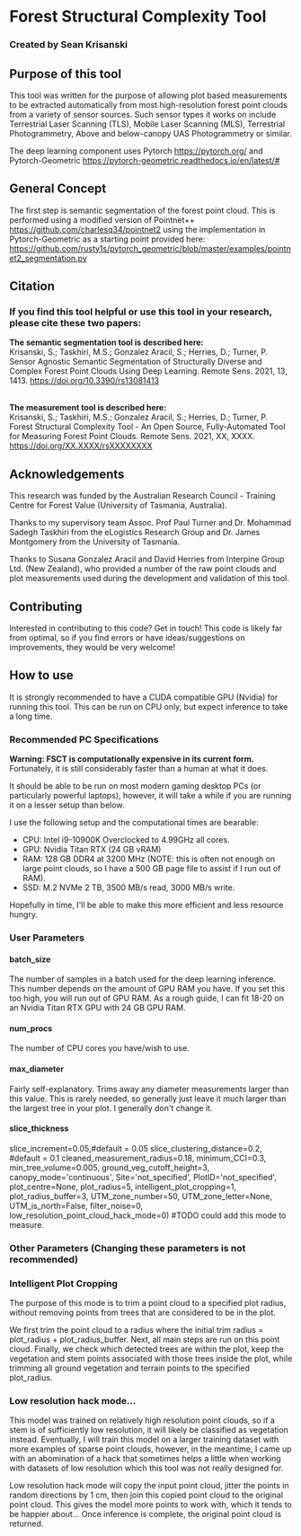 # Forest Structural Complexity Tool
### Created by Sean Krisanski
## Purpose of this tool

This tool was written for the purpose of allowing plot based measurements to be extracted automatically from most
high-resolution forest point clouds from a variety of sensor sources. Such sensor types it works on include
Terrestrial Laser Scanning (TLS), Mobile Laser Scanning (MLS), Terrestrial Photogrammetry, Above and below-canopy
UAS Photogrammetry or similar. 

The deep learning component uses Pytorch https://pytorch.org/ and Pytorch-Geometric 
https://pytorch-geometric.readthedocs.io/en/latest/#

## General Concept
The first step is semantic segmentation of the forest point cloud. This is performed using a modified version of
Pointnet++ https://github.com/charlesq34/pointnet2 using the implementation in Pytorch-Geometric as a starting point
provided here: https://github.com/rusty1s/pytorch_geometric/blob/master/examples/pointnet2_segmentation.py


## Citation
### If you find this tool helpful or use this tool in your research, please cite these two papers:

**The semantic segmentation tool is described here:**
\
Krisanski, S.; Taskhiri, M.S.; Gonzalez Aracil, S.; Herries, D.; Turner, P. Sensor Agnostic Semantic Segmentation of
Structurally Diverse and Complex Forest Point Clouds Using Deep Learning. Remote Sens. 2021, 13, 1413.
https://doi.org/10.3390/rs13081413

\
**The measurement tool is described here:**
\
Krisanski, S.; Taskhiri, M.S.; Gonzalez Aracil, S.; Herries, D.; Turner, P. Forest Structural Complexity Tool - An Open
Source, Fully-Automated Tool for Measuring Forest Point Clouds. Remote Sens. 2021, XX, XXXX. 
https://doi.org/XX.XXXX/rsXXXXXXXX

## Acknowledgements
This research was funded by the Australian Research Council - Training Centre for Forest Value 
(University of Tasmania, Australia).

Thanks to my supervisory team Assoc. Prof Paul Turner and Dr. Mohammad Sadegh Taskhiri from the eLogistics Research
Group and Dr. James Montgomery from the University of Tasmania.

Thanks to Susana Gonzalez Aracil and David Herries from Interpine Group Ltd. (New Zealand), who provided a number of the raw point
clouds and plot measurements used during the development and validation of this tool.


## Contributing
Interested in contributing to this code? Get in touch! This code is likely far from optimal, so if you find errors or 
have ideas/suggestions on improvements, they would be very welcome!

## How to use
It is strongly recommended to have a CUDA compatible GPU (Nvidia) for running this tool. This can be run on CPU
only, but expect inference to take a long time.

### Recommended PC Specifications
**Warning: FSCT is computationally expensive in its current form.** Fortunately, it is still considerably faster than a human 
at what it does.

It should be able to be run on most modern gaming desktop PCs (or particularly powerful laptops), however, it will
take a while if you are running it on a lesser setup than below.

I use the following setup and the computational times are bearable:
- CPU: Intel i9-10900K Overclocked to 4.99GHz all cores.
- GPU: Nvidia Titan RTX (24 GB vRAM)
- RAM: 128 GB DDR4 at 3200 MHz (NOTE: this is often not enough on large point clouds, so I have a 500 GB page file to assist if I run out of RAM).
- SSD: M.2 NVMe 2 TB, 3500 MB/s read,  3000 MB/s write.

Hopefully in time, I'll be able to make this more efficient and less resource hungry.

### User Parameters
#### batch_size
The number of samples in a batch used for the deep learning inference. This number depends on the amount of GPU RAM you
have. If you set this too high, you will run out of GPU RAM. As a rough guide, I can fit 18-20 on an Nvidia Titan RTX GPU with 24 GB GPU
RAM.

#### num_procs
The number of CPU cores you have/wish to use.

#### max_diameter
Fairly self-explanatory. Trims away any diameter measurements larger than this value. This is rarely needed, so 
generally just leave it much larger than the largest tree in your plot. I generally don't change it.




#### slice_thickness



slice_increment=0.05,#default = 0.05
slice_clustering_distance=0.2, #default = 0.1
cleaned_measurement_radius=0.18,
minimum_CCI=0.3,
min_tree_volume=0.005,
ground_veg_cutoff_height=3,
canopy_mode='continuous',
Site='not_specified',
PlotID='not_specified',
plot_centre=None,
plot_radius=5,
intelligent_plot_cropping=1,
plot_radius_buffer=3,
UTM_zone_number=50,
UTM_zone_letter=None,
UTM_is_north=False,
filter_noise=0,
low_resolution_point_cloud_hack_mode=0) #TODO could add this mode to measure.

### Other Parameters (Changing these parameters is not recommended)



### Intelligent Plot Cropping
The purpose of this mode is to trim a point cloud to a specified plot radius, without removing points from trees that
are considered to be in the plot.

We first trim the point cloud to a radius where the initial trim radius = plot_radius + plot_radius_buffer.
Next, all main steps are run on this point cloud. Finally, we check which detected trees are within the plot,
keep the vegetation and stem points associated with those trees inside the plot, while trimming all ground vegetation
and terrain points to the specified plot_radius.



### Low resolution hack mode...
This model was trained on relatively high resolution point clouds, so if a stem is of sufficiently low resolution,
it will likely be classified as vegetation instead. Eventually, I will train this model on a larger training dataset
with more examples of sparse point clouds, however, in the meantime, I came up with an abomination of a hack that
sometimes helps a little when working with datasets of low resolution which this tool was not really designed for.

Low resolution hack mode will copy the input point cloud, jitter the points in random directions by 1 cm, then join this
copied point cloud to the original point cloud. This gives the model more points to work with, which it tends to be
happier about...
Once inference is complete, the original point cloud is returned.